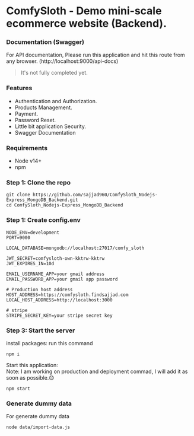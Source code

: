 # ComfySloth - Demo mini-scale ecommerce website (Backend). 
### Documentation (Swagger)
  For API documentation, Please run this application and hit this route from any browser. 
 (http://localhost:9000/api-docs) 
 > It's not fully completed yet. 
### Features
* Authentication and Authorization. 
* Products Management. 
* Payment. 
* Password Reset. 
* Little bit application Security. 
* Swagger Documentation 
### Requirements 
* Node v14+ 
* npm 
### Step 1: Clone the repo 
``` 
git clone https://github.com/sajjad960/ComfySloth_Nodejs-Express_MongoDB_Backend.git
cd ComfySloth_Nodejs-Express_MongoDB_Backend
``` 
### Step 1: Create config.env
```
NODE_ENV=development
PORT=9000

LOCAL_DATABASE=mongodb://localhost:27017/comfy_sloth

JWT_SECRET=comfysloth-own-kktrw-kktrw
JWT_EXPIRES_IN=10d

EMAIL_USERNAME_APP=your gmail address
EMAIL_PASSWORD_APP=your gmail app password

# Production host address
HOST_ADDRESS=https://comfysloth.findsajjad.com
LOCAL_HOST_ADDRESS=http://localhost:3000

# stripe
STRIPE_SECRET_KEY=your stripe secret key
```

### Step 3: Start the server 
install packages: run this command 
``` 
npm i 
``` 
Start this application: <br />
Note: I am working on production and deployment commad, I will add it as soon as possible.😊 
``` 
npm start
```
### Generate dummy data 
For generate dummy data 
 ``` 
 node data/import-data.js 
 ```
